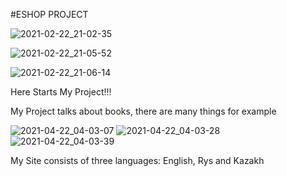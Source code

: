 #ESHOP PROJECT

![2021-02-22_21-02-35](https://user-images.githubusercontent.com/78431912/113280911-bf176380-9306-11eb-950b-e57fb3118717.png)


![2021-02-22_21-05-52](https://user-images.githubusercontent.com/78431912/113280969-d1919d00-9306-11eb-9c10-434026fc8eaa.png)


![2021-02-22_21-06-14](https://user-images.githubusercontent.com/78431912/113281023-e110e600-9306-11eb-9389-2120ff1fee33.png)




Here Starts My Project!!!

My Project talks about books, there are many things for example

![2021-04-22_04-03-07](https://user-images.githubusercontent.com/78431912/115626754-c0ddb100-a31f-11eb-9300-353d80f067f4.png)
![2021-04-22_04-03-28](https://user-images.githubusercontent.com/78431912/115626759-c2a77480-a31f-11eb-979c-35e79622986e.png)
![2021-04-22_04-03-39](https://user-images.githubusercontent.com/78431912/115626778-c804bf00-a31f-11eb-82b0-f452ccda8814.png)

My Site consists of three languages: English, Rys and Kazakh

